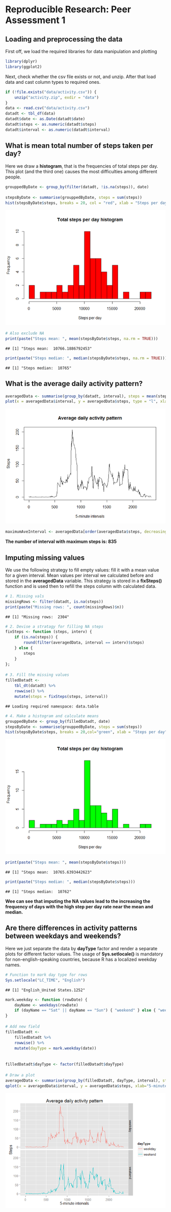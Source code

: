 # Reproducible Research: Peer Assessment 1

## Loading and preprocessing the data
First off, we load the required libraries for data manipulation and plotting


```r
library(dplyr)
library(ggplot2)
```

Next, check whether the csv file exists or not, and unzip. After that load data and cast column types to required ones.


```r
if (!file.exists("data/activity.csv")) {
    unzip("activity.zip", exdir = "data")    
}
data <- read.csv("data/activity.csv")
datadt <- tbl_df(data)
datadt$date <- as.Date(datadt$date)
datadt$steps <- as.numeric(datadt$steps)
datadt$interval <- as.numeric(datadt$interval)
```



## What is mean total number of steps taken per day?

Here we draw a **histogram**, that is the frequencies of total steps per day. This plot (and the third one) causes the most difficulties among different people.


```r
grouppedByDate <- group_by(filter(datadt, !is.na(steps)), date)

stepsByDate <- summarise(grouppedByDate, steps = sum(steps))
hist(stepsByDate$steps, breaks = 20, col = "red", xlab = "Steps per day", main = "Total steps per day histogram")
```

![](PA1_template_files/figure-html/mean_values-1.png) 

```r
# Also exclude NA
print(paste("Steps mean: ", mean(stepsByDate$steps, na.rm = TRUE)))
```

```
## [1] "Steps mean:  10766.1886792453"
```

```r
print(paste("Steps median: ", median(stepsByDate$steps, na.rm = TRUE)))
```

```
## [1] "Steps median:  10765"
```


## What is the average daily activity pattern?


```r
averagedData <- summarise(group_by(datadt, interval), steps = mean(steps, na.rm = TRUE))
plot(x = averagedData$interval, y = averagedData$steps, type = "l", xlab="5-minute intervals", ylab="Steps", main="Average daily activity pattern")
```

![](figure/daily_pattern-1.png) 

```r
maximumAveInterval <- averagedData[order(averagedData$steps, decreasing = TRUE), ][[1, "interval"]]
```



**The number of interval with maximum steps is: 835**


## Imputing missing values

We use the following strategy to fill empty values: fill it with a mean value for a given interval. Mean values per interval we calculated before and stored in the **averagedData** variable. This strategy is stored in a **fixSteps()** function and is used then to refill the steps column with calculated data.


```r
# 1. Missing vals
missingRows <- filter(datadt, is.na(steps))
print(paste("Missing rows: ", count(missingRows)$n))
```

```
## [1] "Missing rows:  2304"
```

```r
# 2. Devise a stratagy for filling NA steps
fixSteps <- function (steps, interv) { 
    if (is.na(steps)) { 
        round(filter(averagedData, interval == interv)$steps)
    } else { 
        steps 
    }  
};

# 3. Fill the missing values
filledDatadt <- 
    tbl_dt(datadt) %>% 
    rowwise() %>% 
    mutate(steps = fixSteps(steps, interval))
```

```
## Loading required namespace: data.table
```

```r
# 4. Make a histogram and calculate means
grouppedByDate <- group_by(filledDatadt, date)
stepsByDate <- summarise(grouppedByDate, steps = sum(steps))
hist(stepsByDate$steps, breaks = 20,col="green", xlab = "Steps per day", main = "Total steps per day histogram")
```

![](PA1_template_files/figure-html/missing_vals-1.png) 

```r
print(paste("Steps mean: ", mean(stepsByDate$steps)))
```

```
## [1] "Steps mean:  10765.6393442623"
```

```r
print(paste("Steps median: ", median(stepsByDate$steps)))
```

```
## [1] "Steps median:  10762"
```

**Wee can see that imputing the NA values lead to the increasing the frequency of days with the high step per day rate near the mean and median.**


## Are there differences in activity patterns between weekdays and weekends?

Here we just separate the data by **dayType** factor and render a separate plots for different factor values.
The usage of **Sys.setlocale()** is mandatory for non-english-speaking countries, because R has a localized weekday names.


```r
# Function to mark day type for rows
Sys.setlocale("LC_TIME", "English")
```

```
## [1] "English_United States.1252"
```

```r
mark.weekday <- function (rowDate) {
    dayName <- weekdays(rowDate)
    if (dayName == "Sat" || dayName == "Sun") { "weekend" } else { "weekday" }
}

# Add new field
filledDatadt <- 
    filledDatadt %>% 
    rowwise() %>% 
    mutate(dayType = mark.weekday(date))


filledDatadt$dayType <- factor(filledDatadt$dayType)

# Draw a plot
averagedData <- summarise(group_by(filledDatadt, dayType, interval), steps = mean(steps, na.rm = TRUE))
qplot(x = averagedData$interval, y = averagedData$steps, xlab="5-minute intervals", ylab="Steps", main="Average daily activity pattern",geom = "path", data = averagedData, facets =  dayType ~ ., color=dayType)
```

![](PA1_template_files/figure-html/weeksdays_weekend-1.png) 



